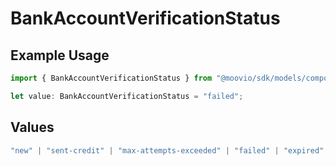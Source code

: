 # BankAccountVerificationStatus

## Example Usage

```typescript
import { BankAccountVerificationStatus } from "@moovio/sdk/models/components";

let value: BankAccountVerificationStatus = "failed";
```

## Values

```typescript
"new" | "sent-credit" | "max-attempts-exceeded" | "failed" | "expired" | "successful"
```